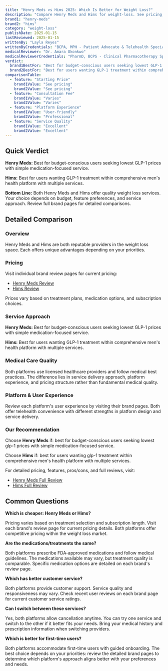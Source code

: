 ```yaml
---
title: "Henry Meds vs Hims 2025: Which Is Better for Weight Loss?"
description: "Compare Henry Meds and Hims for weight-loss. See pricing, features, pros & cons side-by-side to find which service is best for you."
brand1: "henry-meds"
brand2: "hims"
category: "weight-loss"
publishDate: 2025-01-15
lastReviewed: 2025-01-15
writtenBy: "Layla Reyes"
writtenByCredentials: "BCPA, MPH - Patient Advocate & Telehealth Specialist"
medicalReviewer: "Dr. Amara Okonkwo"
medicalReviewerCredentials: "PharmD, BCPS - Clinical Pharmacotherapy Specialist"
verdict:
  brand1BestFor: "Best for budget-conscious users seeking lowest GLP-1 prices with simple medication-focused service."
  brand2BestFor: "Best for users wanting GLP-1 treatment within comprehensive men's health platform with multiple services."
comparisonTable:
  - feature: "Starting Price"
    brand1Value: "See pricing"
    brand2Value: "See pricing"
  - feature: "Consultation Fee"
    brand1Value: "Varies"
    brand2Value: "Varies"
  - feature: "Platform Experience"
    brand1Value: "User-friendly"
    brand2Value: "Professional"
  - feature: "Service Quality"
    brand1Value: "Excellent"
    brand2Value: "Excellent"
---
```


## Quick Verdict

**Henry Meds:** Best for budget-conscious users seeking lowest GLP-1 prices with simple medication-focused service.

**Hims:** Best for users wanting GLP-1 treatment within comprehensive men's health platform with multiple services.

**Bottom Line:** Both Henry Meds and Hims offer quality weight loss services. Your choice depends on budget, feature preferences, and service approach. Review full brand pages for detailed comparisons.

## Detailed Comparison

### Overview

Henry Meds and Hims are both reputable providers in the weight loss space. Each offers unique advantages depending on your priorities.

### Pricing

Visit individual brand review pages for current pricing:
- [Henry Meds Review](/henry-meds)
- [Hims Review](/hims)

Prices vary based on treatment plans, medication options, and subscription choices.

### Service Approach

**Henry Meds:** Best for budget-conscious users seeking lowest GLP-1 prices with simple medication-focused service.

**Hims:** Best for users wanting GLP-1 treatment within comprehensive men's health platform with multiple services.

### Medical Care Quality

Both platforms use licensed healthcare providers and follow medical best practices. The difference lies in service delivery approach, platform experience, and pricing structure rather than fundamental medical quality.

### Platform & User Experience

Review each platform's user experience by visiting their brand pages. Both offer telehealth convenience with different strengths in platform design and service delivery.

### Our Recommendation

Choose **Henry Meds** if: best for budget-conscious users seeking lowest glp-1 prices with simple medication-focused service.

Choose **Hims** if: best for users wanting glp-1 treatment within comprehensive men's health platform with multiple services.

For detailed pricing, features, pros/cons, and full reviews, visit:
- [Henry Meds Full Review](/henry-meds)
- [Hims Full Review](/hims)

## Common Questions

**Which is cheaper: Henry Meds or Hims?**

Pricing varies based on treatment selection and subscription length. Visit each brand's review page for current pricing details. Both platforms offer competitive pricing within the weight loss market.

**Are the medications/treatments the same?**

Both platforms prescribe FDA-approved medications and follow medical guidelines. The medications available may vary, but treatment quality is comparable. Specific medication options are detailed on each brand's review page.

**Which has better customer service?**

Both platforms provide customer support. Service quality and responsiveness may vary. Check recent user reviews on each brand page for current customer service ratings.

**Can I switch between these services?**

Yes, both platforms allow cancellation anytime. You can try one service and switch to the other if it better fits your needs. Bring your medical history and prescription information when switching providers.

**Which is better for first-time users?**

Both platforms accommodate first-time users with guided onboarding. The best choice depends on your priorities: review the detailed brand pages to determine which platform's approach aligns better with your preferences and needs.
